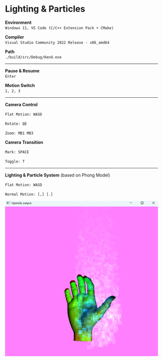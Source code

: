 
# Lighting & Particles


**Environment**  
`Windows 11, VS Code (C/C++ Extension Pack + CMake)`


**Compiler**  
`Visual Studio Community 2022 Release - x86_amd64`


**Path**  
`./build/src/Debug/Hand.exe`


---

**Pause & Resume**   
`Enter`

**Motion Switch**  
`1, 2, 3`

---

**Camera Control**

`Flat Motion: WASD`

`Rotate: QE`

`Zoom: MB1 MB3`


**Camera Transition**

`Mark: SPACE`

`Toggle: T`

---
**Lighting & Particle System** (based on Phong Model)

`Flat Motion: WASD`

`Normal Motion: [,] [.]`


![img3](static.png "particles")
